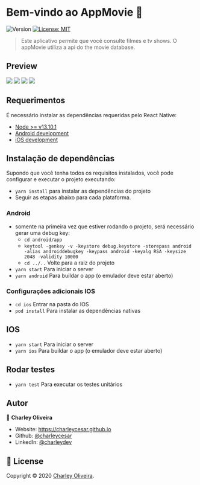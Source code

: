 # Bem-vindo ao AppMovie 👋

![Version](https://img.shields.io/badge/version-1.0.0-blue.svg?cacheSeconds=2592000)
[![License: MIT](https://img.shields.io/badge/License-MIT-yellow.svg)](https://mit-license.org/)

> Este aplicativo permite que você consulte filmes e tv shows. O appMovie utiliza a api do the movie database.

## Preview

![](https://raw.githubusercontent.com/charleycesar/AppMovie/master/assets/screenshots/screen_1.png)
![](https://raw.githubusercontent.com/charleycesar/AppMovie/master/assets/screenshots/screen_2.png)
![](https://raw.githubusercontent.com/charleycesar/AppMovie/master/assets/screenshots/screen_3.png)
![](https://raw.githubusercontent.com/charleycesar/AppMovie/master/assets/screenshots/screen_4.png)

## Requerimentos

É necessário instalar as dependências requeridas pelo React Native:

-   [Node >= v13.10.1](https://nodejs.org/en/download/package-manager/)
-   [Android development](https://facebook.github.io/react-native/docs/getting-started.html#installing-dependencies-3)
-   [iOS development](https://facebook.github.io/react-native/docs/getting-started.html#installing-dependencies)

## Instalação de dependências

Supondo que você tenha todos os requisitos instalados, você pode configurar e executar o projeto executando:

-   `yarn install` para instalar as dependências do projeto
-   Seguir as etapas abaixo para cada plataforma.

### Android

-   somente na primeira vez que estiver rodando o projeto, será necessário gerar uma debug key:
    -   `cd android/app`
    -   `keytool -genkey -v -keystore debug.keystore -storepass android -alias androiddebugkey -keypass android -keyalg RSA -keysize 2048 -validity 10000`
    -   `cd ../..` Volte para a raiz do projeto
-   `yarn start` Para iniciar o server
-   `yarn android` Para buildar o app (o emulador deve estar aberto)

### Configurações adicionais IOS

-   `cd ios` Entrar na pasta do IOS
-   `pod install` Para instalar as dependências nativas

## IOS

-   `yarn start` Para iniciar o server
-   `yarn ios` Para buildar o app (o emulador deve estar aberto)

## Rodar testes

-   `yarn test` Para executar os testes unitários

## Autor

👤 **Charley Oliveira**

-   Website: https://charleycesar.github.io
-   Github: [@charleycesar](https://github.com/charleycesar)
-   LinkedIn: [@charleydev](https://linkedin.com/in/charleydev)

## 📝 License

Copyright © 2020 [Charley Oliveira](https://github.com/charleycesar).
